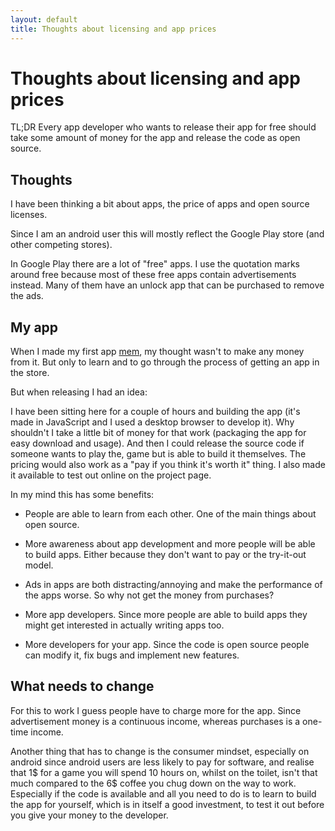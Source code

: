 ```yaml
---
layout: default
title: Thoughts about licensing and app prices
---
```

# Thoughts about licensing and app prices

TL;DR Every app developer who wants to release their app for free should take some amount of money for the app and release the code as open source.

## Thoughts

I have been thinking a bit about apps, the price of apps and open source licenses.

Since I am an android user this will mostly reflect the Google Play store (and other competing stores).

In Google Play there are a lot of "free" apps. I use the quotation marks around free because most of these free apps contain advertisements instead. Many of them have an unlock app that can be purchased to remove the ads.

## My app

When I made my first app [mem](/projects/mem), my thought wasn't to make any money from it. But only to learn and to go through the process of getting an app in the store.

But when releasing I had an idea:

I have been sitting here for a couple of hours and building the app (it's made in JavaScript and I used a desktop browser to develop it). Why shouldn't I take a little bit of money for that work (packaging the app for easy download and usage). And then I could release the source code if someone wants to play the, game but is able to build it themselves. The pricing would also work as a "pay if you think it's worth it" thing. I also made it available to test out online on the project page.

In my mind this has some benefits:

* People are able to learn from each other. One of the main things about open source.

* More awareness about app development and more people will be able to build apps. Either because they don't want to pay or the try-it-out model.

* Ads in apps are both distracting/annoying and make the performance of the apps worse. So why not get the money from purchases?

* More app developers. Since more people are able to build apps they might get interested in actually writing apps too.

* More developers for your app. Since the code is open source people can modify it, fix bugs and implement new features.

## What needs to change

For this to work I guess people have to charge more for the app. Since advertisement money is a continuous income, whereas purchases is a one-time income.

Another thing that has to change is the consumer mindset, especially on android since android users are less likely to pay for software, and realise that 1$ for a game you will spend 10 hours on, whilst on the toilet, isn't that much compared to the 6$ coffee you chug down on the way to work. Especially if the code is available and all you need to do is to learn to build the app for yourself, which is in itself a good investment, to test it out before you give your money to the developer.
